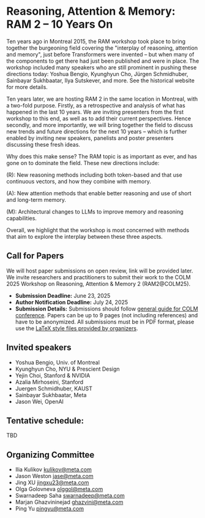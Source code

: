 # Reasoning, Attention & Memory: RAM 2 – 10 Years On

Ten years ago in Montreal 2015, the RAM workshop took place to bring together the burgeoning field covering the "interplay of reasoning, attention and memory", just before Transformers were invented – but when many of the components to get there had just been published and were in place. The workshop included many speakers who are still prominent in pushing these directions today: Yoshua Bengio, Kyunghyun Cho, Jürgen Schmidhuber, Sainbayar Sukhbaatar, Ilya Sutskever, and more. See the historical website for more details.

Ten years later, we are hosting RAM 2 in the same location in Montreal, with a two-fold purpose. Firstly, as a retrospective and analysis of what has happened in the last 10 years. We are inviting presenters from the first workshop to this end, as well as to add their current perspectives. Hence secondly, and more importantly, we will bring together the field to discuss new trends and future directions for the next 10 years – which is further enabled by inviting new speakers, panelists and poster presenters discussing these fresh ideas.

Why does this make sense? The RAM topic is as important as ever, and has gone on to dominate the field. These new directions include:

(R): New reasoning methods including both token-based and that use continuous vectors, and how they combine with memory.

(A): New attention methods that enable better reasoning and use of short and long-term memory.

(M): Architectural changes to LLMs to improve memory and reasoning capabilities.

Overall, we highlight that the workshop is most concerned with methods that aim to explore the interplay between these three aspects.


## Call for Papers

We will host paper submissions on open review, link will be provided later. We invite researchers and practitioners to submit their work to the COLM 2025 Workshop on Reasoning, Attention & Memory 2 (RAM2@COLM25).   

* **Submission Deadline:** June 23, 2025
* **Author Notification Deadline:** July 24, 2025
* **Submission Details:** Submissions should follow [general guide for COLM conference](https://colmweb.org/cfp.html). Papers can be up to 9 pages (not including references) and have to be anonymized.  All submissions must be in PDF format, please use the [LaTeX style files provided by organizers](https://github.com/COLM-org/Template/archive/refs/tags/2025.zip).


## Invited speakers
+ Yoshua Bengio, Univ. of Montreal
+ Kyunghyun Cho, NYU & Prescient Design
+ Yejin Choi, Stanford & NVIDIA
+ Azalia Mirhoseini, Stanford
+ Juergen Schmidhuber, KAUST
+ Sainbayar Sukhbaatar, Meta
+ Jason Wei, OpenAI


## Tentative schedule:
TBD


## Organizing Committee
+ Ilia Kulikov <kulikov@meta.com>
+ Jason Weston <jase@meta.com>
+ Jing XU <jingxu23@meta.com>
+ Olga Golovneva <olggol@meta.com>
+ Swarnadeep Saha <swarnadeep@meta.com>
+ Marjan Ghazvininejad <ghazvini@meta.com>
+ Ping Yu <pingyu@meta.com>

